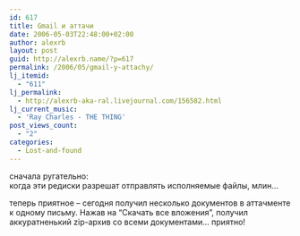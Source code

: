 ```yaml
---
id: 617
title: Gmail и аттачи
date: 2006-05-03T22:48:00+02:00
author: alexrb
layout: post
guid: http://alexrb.name/?p=617
permalink: /2006/05/gmail-y-attachy/
lj_itemid:
  - "611"
lj_permalink:
  - http://alexrb-aka-ral.livejournal.com/156582.html
lj_current_music:
  - 'Ray Charles - THE THING'
post_views_count:
  - "2"
categories:
  - Lost-and-found
---
```

сначала ругательно:  
когда эти редиски разрешат отправлять исполняемые файлы, млин&#8230;

теперь приятное &#8211; сегодня получил несколько документов в аттачменте к одному письму. Нажав на &#8220;Скачать все вложения&#8221;, получил аккуратненький zip-архив со всеми документами&#8230; приятно!